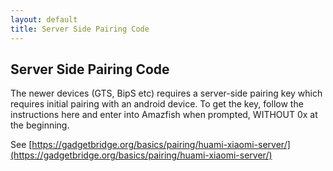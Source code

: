 ```yaml
---
layout: default
title: Server Side Pairing Code
---
```

## Server Side Pairing Code

The newer devices (GTS, BipS etc) requires a server-side pairing key which requires initial pairing with an android device.  To get the key, follow the instructions here and enter into Amazfish when prompted, WITHOUT 0x at the beginning.

See [https://gadgetbridge.org/basics/pairing/huami-xiaomi-server/](https://gadgetbridge.org/basics/pairing/huami-xiaomi-server/)
